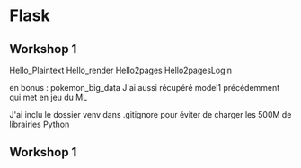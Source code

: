 # Flask

## Workshop 1
Hello_Plaintext
Hello_render
Hello2pages
Hello2pagesLogin

en bonus : pokemon_big_data
J'ai aussi récupéré model1 précédemment qui met en jeu du ML

J'ai inclu le dossier venv dans .gitignore pour éviter de charger les 500M de librairies Python

## Workshop 1
